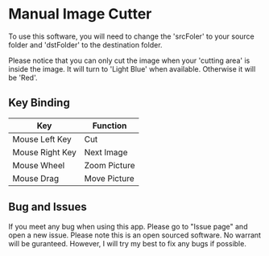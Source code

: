 # Manual Image Cutter
To use this software, you will need to change the 'srcFoler' to your source folder and 'dstFolder' to the destination folder.

Please notice that you can only cut the image when your 'cutting area' is inside the image. 
It will turn to 'Light Blue' when available.
Otherwise it will be 'Red'.

## Key Binding
|Key|Function|
|--|--|
|Mouse Left Key|Cut|
|Mouse Right Key|Next Image|
|Mouse Wheel|Zoom Picture|
|Mouse Drag|Move Picture|

## Bug and Issues
If you meet any bug when using this app. Please go to "Issue page" and open a new issue.
Please note this is an open sourced software. No warrant will be guranteed. However, I will try my best to fix any bugs if possible.
